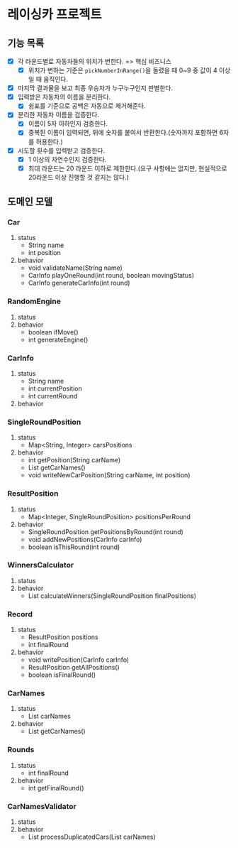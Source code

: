 # 레이싱카 프로젝트

## 기능 목록
- [x] 각 라운드별로 자동차들의 위치가 변한다. => 핵심 비즈니스
  - [x] 위치가 변하는 기준은 `pickNumberInRange()`을 돌렸을 때 0~9 중 값이 4 이상일 때 움직인다.
- [x] 마지막 결과물을 보고 최종 우승자가 누구누구인지 판별한다.
- [x] 입력받은 자동차의 이름을 분리한다.
  - [x] 쉼표를 기준으로 공백은 자동으로 제거해준다.
- [x] 분리한 자동차 이름을 검증한다.
  - [x] 이름이 5자 이하인지 검증한다.
  - [x] 중복된 이름이 입력되면, 뒤에 숫자를 붙여서 반환한다.(숫자까지 포함하면 6자를 허용한다.)
- [x] 시도할 횟수를 입력받고 검증한다.
  - [x] 1 이상의 자연수인지 검증한다.
  - [x] 최대 라운드는 20 라운드 이하로 제한한다.(요구 사항에는 없지만, 현실적으로 20라운드 이상 진행할 것 같지는 않다.)

## 도메인 모델
### Car
1. status
   - String name
   - int position
2. behavior
   - void validateName(String name)
   - CarInfo playOneRound(int round, boolean movingStatus)
   - CarInfo generateCarInfo(int round)

### RandomEngine
1. status
2. behavior
   - boolean ifMove()
   - int generateEngine()

### CarInfo
1. status
   - String name
   - int currentPosition
   - int currentRound
2. behavior

### SingleRoundPosition
1. status
   - Map<String, Integer> carsPositions
2. behavior
   - int getPosition(String carName)
   - List<String> getCarNames()
   - void writeNewCarPosition(String carName, int position)

### ResultPosition
1. status
   - Map<Integer, SingleRoundPosition> positionsPerRound
2. behavior
   - SingleRoundPosition getPositionsByRound(int round)
   - void addNewPositions(CarInfo carInfo)
   - boolean isThisRound(int round)

### WinnersCalculator
1. status
2. behavior
   - List<String> calculateWinners(SingleRoundPosition finalPositions)

### Record
1. status
   - ResultPosition positions
   - int finalRound
2. behavior
   - void writePosition(CarInfo carInfo)
   - ResultPosition getAllPositions()
   - boolean isFinalRound()

### CarNames
1. status
   - List<String> carNames
2. behavior
   - List<String> getCarNames()

### Rounds
1. status
   - int finalRound
2. behavior
   - int getFinalRound()

### CarNamesValidator
1. status
2. behavior
   - List<String> processDuplicatedCars(List<String> carNames)